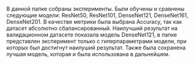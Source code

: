 В данной папке собраны эксперименты. Были обучены и сравнены следующие модели: ResNet50, ResNet101, DenseNet121, DenseNet161, DenseNet201. В качестве метрики была выбрана Accuracy, так как датасет абсолютно сбалансированный. Наилучший результат на валидационном датасете показала модель DenseNet121, в папке представлен эксперимент только с гиперпараметрами модели, при которых был достигнут наилуший результат. Также была сохранена лучшая модель, которая и была использована в дальнейшем. 
